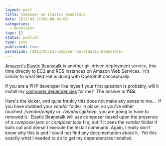 ```yaml
---
layout: post
title: Composer on Elastic Beanstalk
date: 2013-03-21T06:00-04:00
categories:
  - Developer
tags: []
status: publish
type: post
published: true
permalink: /2013/03/21/composer-on-elastic-beanstalk/
---
```

[Amazon's Elastic Beanstalk](http://aws.amazon.com/elasticbeanstalk/) is another git-driven deployment service, this time directly to EC2 and RDS instances on Amazon Web Services.  It's similar to what Red Hat is doing with OpenShift conceptually.

If you are a PHP developer like myself your first question is probably, will it install my [composer dependencies](http://getcomposer.org) for me?  The answer is **YES**.

Here's the kicker, and quite frankly this does not make any sense to me...  If you have stubbed your _vendor_ folder in place, so you've either touched _./vendor/empty_ or _./vendor/.gitkeep_, you are going to have to removed it.  Elastic Beanstalk will use composer based upon the presence of a _composer.json_ or _composer.lock_ file, but if it sees the _vendor_ folder it bails out and doesn't execute the install command. Again, I really don't know why this is and I could not find any documentation about it.  Yet this exactly what I needed to do to get my dependencies installed.
